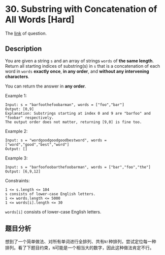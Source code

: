 # 30. Substring with Concatenation of All Words [Hard]

The [link](https://leetcode.com/problems/substring-with-concatenation-of-all-words/) of question.

## Description

You are given a string `s` and an array of strings `words` of **the same length**. Return all starting indices of substring(s) in `s` that is a concatenation of each word in `words` **exactly once**, **in any order**, and **without any intervening characters**.

You can return the answer in **any order**.

Example 1:
```
Input: s = "barfoothefoobarman", words = ["foo","bar"]
Output: [0,9]
Explanation: Substrings starting at index 0 and 9 are "barfoo" and "foobar" respectively.
The output order does not matter, returning [9,0] is fine too.
```

Example 2:
```
Input: s = "wordgoodgoodgoodbestword", words = ["word","good","best","word"]
Output: []
```

Example 3:
```
Input: s = "barfoofoobarthefoobarman", words = ["bar","foo","the"]
Output: [6,9,12]
```

Constraints:
```
1 <= s.length <= 104
s consists of lower-case English letters.
1 <= words.length <= 5000
1 <= words[i].length <= 30
```
`words[i]` consists of lower-case English letters.

## 题目分析

<!-- todo：完成题目分析 -->

想到了一个简单做法、对所有单词进行全排列、共有`N!`种排列，尝试定位每一种排列。看了下题目约束，`N`可能是一个相当大的数字，因此这种做法肯定不行。